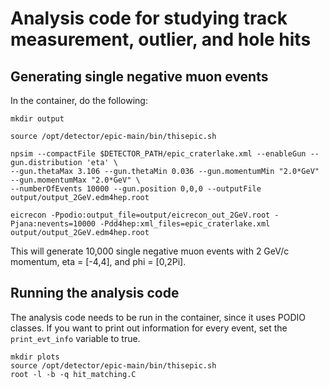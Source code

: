 # Analysis code for studying track measurement, outlier, and hole hits

Generating single negative muon events
----------------------------------------
In the container, do the following:

```
mkdir output

source /opt/detector/epic-main/bin/thisepic.sh

npsim --compactFile $DETECTOR_PATH/epic_craterlake.xml --enableGun --gun.distribution 'eta' \
--gun.thetaMax 3.106 --gun.thetaMin 0.036 --gun.momentumMin "2.0*GeV" --gun.momentumMax "2.0*GeV" \
--numberOfEvents 10000 --gun.position 0,0,0 --outputFile output/output_2GeV.edm4hep.root

eicrecon -Ppodio:output_file=output/eicrecon_out_2GeV.root -Pjana:nevents=10000 -Pdd4hep:xml_files=epic_craterlake.xml output/output_2GeV.edm4hep.root
```

This will generate 10,000 single negative muon events with 2 GeV/c momentum, eta = [-4,4], and phi = [0,2Pi].

Running the analysis code
---------------------
The analysis code needs to be run in the container, since it uses PODIO classes. If you want to print out information for every event, set the ```print_evt_info``` variable to true.

```
mkdir plots
source /opt/detector/epic-main/bin/thisepic.sh
root -l -b -q hit_matching.C 
```
